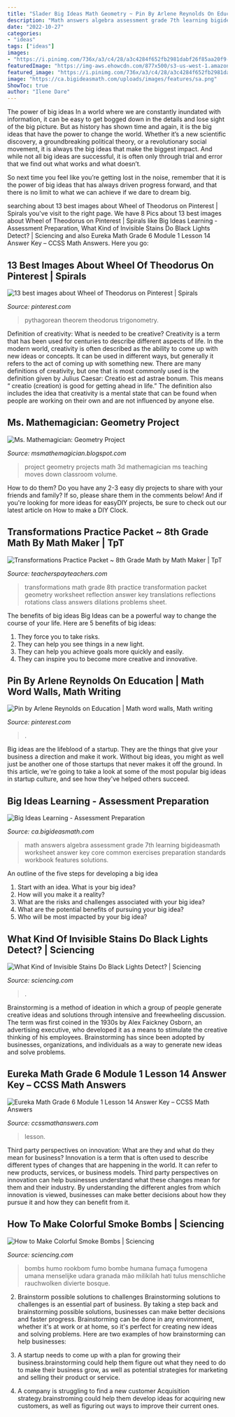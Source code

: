 ```yaml
---
title: "Slader Big Ideas Math Geometry ~ Pin By Arlene Reynolds On Education"
description: "Math answers algebra assessment grade 7th learning bigideasmath worksheet answer key core common exercises preparation standards workbook features solutions"
date: "2022-10-27"
categories:
- "ideas"
tags: ["ideas"]
images:
- "https://i.pinimg.com/736x/a3/c4/28/a3c4284f652fb2981dabf26f85aa20f9--classroom-activities-math-classroom.jpg"
featuredImage: "https://img-aws.ehowcdn.com/877x500/s3-us-west-1.amazonaws.com/contentlab.studiod/getty/91c27dcd37da4f21af5ec3806e82785f"
featured_image: "https://i.pinimg.com/736x/a3/c4/28/a3c4284f652fb2981dabf26f85aa20f9--classroom-activities-math-classroom.jpg"
image: "https://ca.bigideasmath.com/uploads/images/features/sa.png"
ShowToc: true
author: "Ilene Dare"
---
```



The power of big ideas
In a world where we are constantly inundated with information, it can be easy to get bogged down in the details and lose sight of the big picture. But as history has shown time and again, it is the big ideas that have the power to change the world.
Whether it’s a new scientific discovery, a groundbreaking political theory, or a revolutionary social movement, it is always the big ideas that make the biggest impact. And while not all big ideas are successful, it is often only through trial and error that we find out what works and what doesn’t.

So next time you feel like you’re getting lost in the noise, remember that it is the power of big ideas that has always driven progress forward, and that there is no limit to what we can achieve if we dare to dream big.

	

		
searching about 13 best images about Wheel of Theodorus on Pinterest | Spirals you've visit to the right page. We have 8 Pics about 13 best images about Wheel of Theodorus on Pinterest | Spirals like Big Ideas Learning - Assessment Preparation, What Kind of Invisible Stains Do Black Lights Detect? | Sciencing and also Eureka Math Grade 6 Module 1 Lesson 14 Answer Key – CCSS Math Answers. Here you go:
		
    
## 13 Best Images About Wheel Of Theodorus On Pinterest | Spirals

<img loading=lazy src="https://s-media-cache-ak0.pinimg.com/736x/cf/ba/28/cfba28a94bd1897aa805186594a5f154--pythagorean-theorem-trigonometry.jpg" onerror="this.onerror=null;this.src='https://tse4.mm.bing.net/th?id=OIP.0_a9a335sR6fMNVW1D8chAHaKJ&amp;pid=15.1';" alt="13 best images about Wheel of Theodorus on Pinterest | Spirals">

_Source: pinterest.com_

>pythagorean theorem theodorus trigonometry. 

	

Definition of creativity: What is needed to be creative?
Creativity is a term that has been used for centuries to describe different aspects of life. In the modern world, creativity is often described as the ability to come up with new ideas or concepts. It can be used in different ways, but generally it refers to the act of coming up with something new. There are many definitions of creativity, but one that is most commonly used is the definition given by Julius Caesar: Creatio est ad astrae bonum. This means “ creatio (creation) is good for getting ahead in life.” The definition also includes the idea that creativity is a mental state that can be found when people are working on their own and are not influenced by anyone else.

    
## Ms. Mathemagician: Geometry Project

<img loading=lazy src="http://1.bp.blogspot.com/-IJXySGejBtw/T6PpiidGj_I/AAAAAAAAAF8/B1ehxIXA86c/s1600/geometry+project+5.jpg" onerror="this.onerror=null;this.src='https://tse1.mm.bing.net/th?id=OIP.pdi3J1Nm_ftx_Bn71uV_NAHaFi&amp;pid=15.1';" alt="Ms. Mathemagician: Geometry Project">

_Source: msmathemagician.blogspot.com_

>project geometry projects math 3d mathemagician ms teaching moves down classroom volume. 

	

How to do them?
Do you have any 2-3 easy diy projects to share with your friends and family? If so, please share them in the comments below! And if you're looking for more ideas for easyDIY projects, be sure to check out our latest article on How to make a DIY Clock.

    
## Transformations Practice Packet ~ 8th Grade Math By Math Maker | TpT

<img loading=lazy src="https://ecdn.teacherspayteachers.com/thumbitem/Transformations-Practice-Packet-8th-Grade-Math-2207301-1543360295/original-2207301-1.jpg" onerror="this.onerror=null;this.src='https://tse2.mm.bing.net/th?id=OIP.tyx_707hc4HYgZ-jz8yiqAAAAA&amp;pid=15.1';" alt="Transformations Practice Packet ~ 8th Grade Math by Math Maker | TpT">

_Source: teacherspayteachers.com_

>transformations math grade 8th practice transformation packet geometry worksheet reflection answer key translations reflections rotations class answers dilations problems sheet. 

	

The benefits of big ideas
Big Ideas can be a powerful way to change the course of your life. Here are 5 benefits of big ideas:
1. They force you to take risks.
2. They can help you see things in a new light.
3. They can help you achieve goals more quickly and easily.
4. They can inspire you to become more creative and innovative.

    
## Pin By Arlene Reynolds On Education | Math Word Walls, Math Writing

<img loading=lazy src="https://i.pinimg.com/736x/a3/c4/28/a3c4284f652fb2981dabf26f85aa20f9--classroom-activities-math-classroom.jpg" onerror="this.onerror=null;this.src='https://tse2.mm.bing.net/th?id=OIP.4kqLy62hTwcEL-ty-0gNyAEUDh&amp;pid=15.1';" alt="Pin by Arlene Reynolds on Education | Math word walls, Math writing">

_Source: pinterest.com_

>. 

	

Big ideas are the lifeblood of a startup. They are the things that give your business a direction and make it work. Without big ideas, you might as well just be another one of those startups that never makes it off the ground. In this article, we're going to take a look at some of the most popular big ideas in startup culture, and see how they've helped others succeed.

    
## Big Ideas Learning - Assessment Preparation

<img loading=lazy src="https://ca.bigideasmath.com/uploads/images/features/sa.png" onerror="this.onerror=null;this.src='https://tse2.mm.bing.net/th?id=OIP.Y9GefXIclw8GqGgkpJgGxQAAAA&amp;pid=15.1';" alt="Big Ideas Learning - Assessment Preparation">

_Source: ca.bigideasmath.com_

>math answers algebra assessment grade 7th learning bigideasmath worksheet answer key core common exercises preparation standards workbook features solutions. 

	

An outline of the five steps for developing a big idea
1. Start with an idea. What is your big idea?
2. How will you make it a reality?
3. What are the risks and challenges associated with your big idea?
4. What are the potential benefits of pursuing your big idea?
5. Who will be most impacted by your big idea?

    
## What Kind Of Invisible Stains Do Black Lights Detect? | Sciencing

<img loading=lazy src="https://img-aws.ehowcdn.com/877x500/s3-us-west-1.amazonaws.com/contentlab.studiod/getty/b608b3c47b7745a1afaf4ce959f30b42" onerror="this.onerror=null;this.src='https://tse1.mm.bing.net/th?id=OIP.da6GRm7zRl883faFpnd0FgHaEO&amp;pid=15.1';" alt="What Kind of Invisible Stains Do Black Lights Detect? | Sciencing">

_Source: sciencing.com_

>. 

	

Brainstorming is a method of ideation in which a group of people generate creative ideas and solutions through intensive and freewheeling discussion. The term was first coined in the 1930s by Alex Faickney Osborn, an advertising executive, who developed it as a means to stimulate the creative thinking of his employees. Brainstorming has since been adopted by businesses, organizations, and individuals as a way to generate new ideas and solve problems.

    
## Eureka Math Grade 6 Module 1 Lesson 14 Answer Key – CCSS Math Answers

<img loading=lazy src="https://ccssmathanswers.com/wp-content/uploads/2021/03/Eureka-Math-Grade-6-Module-1-Lesson-14-Exit-Ticket-Answer-Key-19.png" onerror="this.onerror=null;this.src='https://tse1.mm.bing.net/th?id=OIP.f9TaBv-Ly4KWRiJW1XChvwHaCu&amp;pid=15.1';" alt="Eureka Math Grade 6 Module 1 Lesson 14 Answer Key – CCSS Math Answers">

_Source: ccssmathanswers.com_

>lesson. 

	

Third party perspectives on innovation: What are they and what do they mean for business?
Innovation is a term that is often used to describe different types of changes that are happening in the world. It can refer to new products, services, or business models. Third party perspectives on innovation can help businesses understand what these changes mean for them and their industry. By understanding the different angles from which innovation is viewed, businesses can make better decisions about how they pursue it and how they can benefit from it.

    
## How To Make Colorful Smoke Bombs | Sciencing

<img loading=lazy src="https://img-aws.ehowcdn.com/877x500/s3-us-west-1.amazonaws.com/contentlab.studiod/getty/91c27dcd37da4f21af5ec3806e82785f" onerror="this.onerror=null;this.src='https://tse3.mm.bing.net/th?id=OIP.R__c1-A39r-_KJelrsXJbgHaEO&amp;pid=15.1';" alt="How to Make Colorful Smoke Bombs | Sciencing">

_Source: sciencing.com_

>bombs humo rookbom fumo bombe humana fumaça fumogena umana menselijke udara granada mão milikilah hati tulus menschliche rauchwolken divierte bosque. 

	

2. Brainstorm possible solutions to challenges
Brainstorming solutions to challenges is an essential part of business. By taking a step back and brainstorming possible solutions, businesses can make better decisions and faster progress. Brainstorming can be done in any environment, whether it's at work or at home, so it's perfect for creating new ideas and solving problems. Here are two examples of how brainstorming can help businesses: 
1. A startup needs to come up with a plan for growing their business.brainstorming could help them figure out what they need to do to make their business grow, as well as potential strategies for marketing and selling their product or service.

2. A company is struggling to find a new customer Acquisition strategy.brainstroming could help them develop ideas for acquiring new customers, as well as figuring out ways to improve their current ones.

